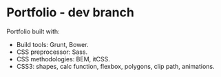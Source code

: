 # Portfolio - dev branch

Portfolio built with:
- Build tools: Grunt, Bower.
- CSS preprocessor: Sass.
- CSS methodologies: BEM, itCSS.
- CSS3: shapes, calc function, flexbox, polygons, clip path, animations.